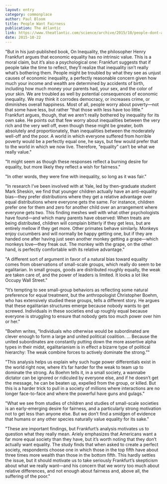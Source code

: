 ```yaml
---
layout: entry
category: commonplace
author: Paul Bloom
title: People Want Fairness
publication: The Atlantic
link: https://www.theatlantic.com/science/archive/2015/10/people-dont-actually-want-equality/411784/
date: 2015-10-22
---
```


"But in his just-published book, On Inequality, the philosopher Henry Frankfurt argues that economic equality has no intrinsic value. This is a moral claim, but it’s also a psychological one: Frankfurt suggests that if people take the time to reflect, they’ll realize that inequality isn’t really what’s bothering them. People might be troubled by what they see as unjust causes of economic inequality, a perfectly reasonable concern given how much your income and wealth are determined by accidents of birth, including how much money your parents had, your sex, and the color of your skin. We are troubled as well by potential consequences of economic inequality. We may think it corrodes democracy, or increases crime, or diminishes overall happiness. Most of all, people worry about poverty—not that some have less, but rather “that those with less have too little.” Frankfurt argues, though, that we aren’t really bothered by inequality for its own sake. He points out that few worry about inequalities between the very rich and the very well off, even though these might be greater, both absolutely and proportionately, than inequalities between the moderately well-off and the poor. A world in which everyone suffered from horrible poverty would be a perfectly equal one, he says, but few would prefer that to the world in which we now live. Therefore, “equality” can’t be what we really value."

"It might seem as though these responses reflect a burning desire for equality, but more likely they reflect a wish for fairness."

"In other words, they were fine with inequality, so long as it was fair."

"In research I’ve been involved with at Yale, led by then-graduate student Mark Sheskin, we find that younger children actually have an anti-equality bias—they prefer distributions where they get a relative advantage over equal distributions where everyone gets the same. For instance, children prefer one for them and zero for another child over an arrangement where everyone gets two. This finding meshes well with what other psychologists have found—and which many parents have observed: When treats are being distributed, children will complain bitterly if they get less, but are entirely mellow if they get more. Other primates behave similarly. Monkeys enjoy cucumbers and will normally be happy getting one, but if they are handed one after having just seen another monkey getting a grape—which monkeys love—they freak out. The monkey with the grape, on the other hand, is perfectly comfortable with its relative advantage."

"A different sort of argument in favor of a natural bias toward equality comes from observations of small-scale groups, which really do seem to be egalitarian. In small groups, goods are distributed roughly equally, the weak are taken care of, and the power of leaders is limited. It looks a lot like Occupy Wall Street."

"It’s tempting to see small-group behaviors as reflecting some natural preference for equal treatment, but the anthropologist Christopher Boehm, who has extensively studied these groups, tells a different story. He argues that these egalitarian structures emerge because nobody wants to get screwed. Individuals in these societies end up roughly equal because everyone is struggling to ensure that nobody gets too much power over him or her."

"Boehm writes, “Individuals who otherwise would be subordinated are clever enough to form a large and united political coalition. ... Because the united subordinates are constantly putting down the more assertive alpha types in their midst, egalitarianism is in effect a bizarre type of political hierarchy: The weak combine forces to actively dominate the strong.”"

"This analysis helps us explain why such huge power differentials exist in the world right now, where it’s far harder for the weak to team up to dominate the strong. As Boehm tells it, in a small society, a wannabe dictator can be ignored or ridiculed by everyone else, and if he doesn’t get the message, he can be beaten up, expelled from the group, or killed. But this is a harder trick to pull in a society of millions where interactions are no longer face-to-face and where the powerful have guns and gulags."

"What we see from studies of children and studies of small-scale societies is an early-emerging desire for fairness, and a particularly strong motivation not to get less than anyone else. But we don’t find a smidgen of evidence that humans or any other species naturally value equality for its sake."

"These are important findings, but Frankfurt’s analysis motivates us to question what they really mean. Ariely emphasizes that Americans want a far more equal society than they have, but it’s worth noting that they don’t actually want equality. The study finds that when asked to create a perfect society, respondents choose one in which those in the top fifth have about three times more wealth than those in the bottom fifth. This hardly settles the issue, but it should motivate us to take seriously Frankfurt’s skepticism about what we really want—and his concern that we worry too much about relative differences, and not enough about fairness and, above all, the suffering of the poor."
